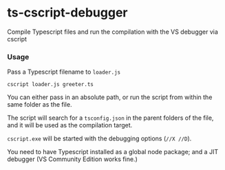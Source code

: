 # ts-cscript-debugger
Compile Typescript files and run the compilation with the VS debugger via cscript

### Usage

Pass a Typescript filename to `loader.js`
```
cscript loader.js greeter.ts
```
You can either pass in an absolute path, or run the script from within the same folder as the file.

The script will search for a `tsconfig.json` in the parent folders of the file, and it will be used as the compilation target.

`cscript.exe` will be started with the debugging options (`//X //D`).

You need to have Typescript installed as a global node package; and a JIT debugger (VS Community Edition works fine.)
